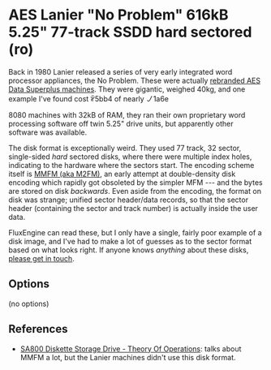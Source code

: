 <!-- This file is automatically generated. Do not edit. -->
# AES Lanier "No Problem" 616kB 5.25" 77-track SSDD hard sectored (ro)

Back in 1980 Lanier released a series of very early integrated word processor
appliances, the No Problem. These were actually [rebranded AES Data Superplus
machines](http://vintagecomputers.site90.net/aes/). They were gigantic,
weighed 40kg, and one example I've found cost ꆲ5bb4
of nearly ㇢1a6e

8080 machines with 32kB of RAM, they ran their own proprietary word
processing software off twin 5.25" drive units, but apparently other software
was available.

The disk format is exceptionally weird. They used 77 track, 32 sector, single-sided
_hard_ sectored disks, where there were multiple index holes,
indicating to the hardware where the sectors start. The encoding scheme
itself is [MMFM (aka
M2FM)](http://www.retrotechnology.com/herbs_stuff/m2fm.html), an early
attempt at double-density disk encoding which rapidly got obsoleted by the
simpler MFM --- and the bytes are stored on disk _backwards_. Even aside from
the encoding, the format on disk was strange; unified sector header/data
records, so that the sector header (containing the sector and track number)
is actually inside the user data.

FluxEngine can read these, but I only have a single, fairly poor example of a
disk image, and I've had to make a lot of guesses as to the sector format
based on what looks right. If anyone knows _anything_ about these disks,
[please get in touch](https://github.com/davidgiven/fluxengine/issues/new).

## Options

(no options)

## References

  * [SA800 Diskette Storage Drive - Theory Of
    Operations](http://www.hartetechnologies.com/manuals/Shugart/50664-1_SA800_TheorOp_May78.pdf):
    talks about MMFM a lot, but the Lanier machines didn't use this disk
    format.

